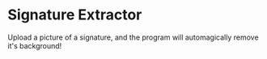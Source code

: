 # Signature Extractor
Upload a picture of a signature, and the program will automagically remove it's background!
